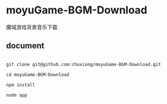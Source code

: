 # moyuGame-BGM-Download
 魔域游戏背景音乐下载



## document
```shell

git clone git@github.com:chuxiong/moyuGame-BGM-Download.git

cd moyuGame-BGM-Download

npm install

node app
```


